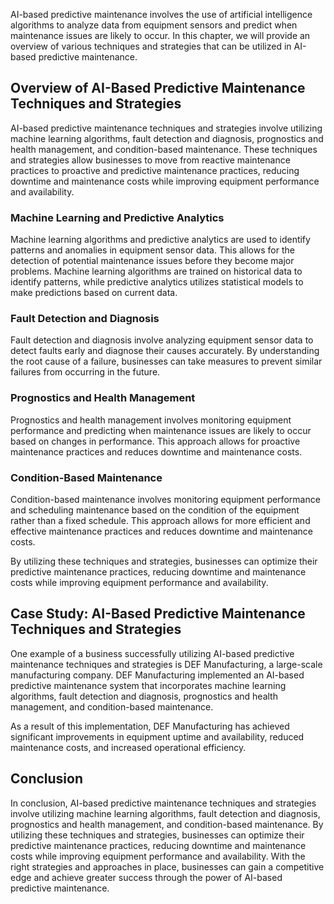
AI-based predictive maintenance involves the use of artificial intelligence algorithms to analyze data from equipment sensors and predict when maintenance issues are likely to occur. In this chapter, we will provide an overview of various techniques and strategies that can be utilized in AI-based predictive maintenance.

Overview of AI-Based Predictive Maintenance Techniques and Strategies
---------------------------------------------------------------------

AI-based predictive maintenance techniques and strategies involve utilizing machine learning algorithms, fault detection and diagnosis, prognostics and health management, and condition-based maintenance. These techniques and strategies allow businesses to move from reactive maintenance practices to proactive and predictive maintenance practices, reducing downtime and maintenance costs while improving equipment performance and availability.

### Machine Learning and Predictive Analytics

Machine learning algorithms and predictive analytics are used to identify patterns and anomalies in equipment sensor data. This allows for the detection of potential maintenance issues before they become major problems. Machine learning algorithms are trained on historical data to identify patterns, while predictive analytics utilizes statistical models to make predictions based on current data.

### Fault Detection and Diagnosis

Fault detection and diagnosis involve analyzing equipment sensor data to detect faults early and diagnose their causes accurately. By understanding the root cause of a failure, businesses can take measures to prevent similar failures from occurring in the future.

### Prognostics and Health Management

Prognostics and health management involves monitoring equipment performance and predicting when maintenance issues are likely to occur based on changes in performance. This approach allows for proactive maintenance practices and reduces downtime and maintenance costs.

### Condition-Based Maintenance

Condition-based maintenance involves monitoring equipment performance and scheduling maintenance based on the condition of the equipment rather than a fixed schedule. This approach allows for more efficient and effective maintenance practices and reduces downtime and maintenance costs.

By utilizing these techniques and strategies, businesses can optimize their predictive maintenance practices, reducing downtime and maintenance costs while improving equipment performance and availability.

Case Study: AI-Based Predictive Maintenance Techniques and Strategies
---------------------------------------------------------------------

One example of a business successfully utilizing AI-based predictive maintenance techniques and strategies is DEF Manufacturing, a large-scale manufacturing company. DEF Manufacturing implemented an AI-based predictive maintenance system that incorporates machine learning algorithms, fault detection and diagnosis, prognostics and health management, and condition-based maintenance.

As a result of this implementation, DEF Manufacturing has achieved significant improvements in equipment uptime and availability, reduced maintenance costs, and increased operational efficiency.

Conclusion
----------

In conclusion, AI-based predictive maintenance techniques and strategies involve utilizing machine learning algorithms, fault detection and diagnosis, prognostics and health management, and condition-based maintenance. By utilizing these techniques and strategies, businesses can optimize their predictive maintenance practices, reducing downtime and maintenance costs while improving equipment performance and availability. With the right strategies and approaches in place, businesses can gain a competitive edge and achieve greater success through the power of AI-based predictive maintenance.
